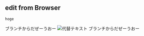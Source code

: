 edit from Browser
----------
```
hoge
```

ブランチからだぜーうおー
![代替テキスト](http://cdn-ak.f.st-hatena.com/images/fotolife/n/naoto5959/20120422/20120422230627.png)
ブランチからだぜーうおー
